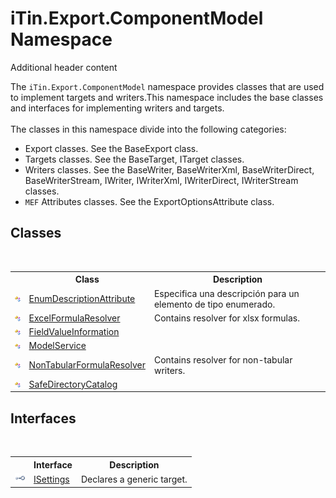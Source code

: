 # iTin.Export.ComponentModel Namespace
Additional header content 

The `iTin.Export.ComponentModel` namespace provides classes that are used to implement targets and writers.This namespace includes the base classes and interfaces for implementing writers and targets. <br /><br /> The classes in this namespace divide into the following categories:
&nbsp;<ul><li>Export classes. See the BaseExport class.</li><li>Targets classes. See the BaseTarget, ITarget classes.</li><li>Writers classes. See the BaseWriter, BaseWriterXml, BaseWriterDirect, BaseWriterStream, IWriter, IWriterXml, IWriterDirect, IWriterStream classes.</li><li>`MEF` Attributes classes. See the ExportOptionsAttribute class.</li></ul>

## Classes
&nbsp;<table><tr><th></th><th>Class</th><th>Description</th></tr><tr><td>![Public class](media/pubclass.gif "Public class")</td><td><a href="T_iTin_Export_ComponentModel_EnumDescriptionAttribute">EnumDescriptionAttribute</a></td><td>
Especifica una descripción para un elemento de tipo enumerado.</td></tr><tr><td>![Public class](media/pubclass.gif "Public class")</td><td><a href="T_iTin_Export_ComponentModel_ExcelFormulaResolver">ExcelFormulaResolver</a></td><td>
Contains resolver for xlsx formulas.</td></tr><tr><td>![Public class](media/pubclass.gif "Public class")</td><td><a href="T_iTin_Export_ComponentModel_FieldValueInformation">FieldValueInformation</a></td><td></td></tr><tr><td>![Public class](media/pubclass.gif "Public class")</td><td><a href="T_iTin_Export_ComponentModel_ModelService">ModelService</a></td><td></td></tr><tr><td>![Public class](media/pubclass.gif "Public class")</td><td><a href="T_iTin_Export_ComponentModel_NonTabularFormulaResolver">NonTabularFormulaResolver</a></td><td>
Contains resolver for non-tabular writers.</td></tr><tr><td>![Public class](media/pubclass.gif "Public class")</td><td><a href="T_iTin_Export_ComponentModel_SafeDirectoryCatalog">SafeDirectoryCatalog</a></td><td /></tr></table>

## Interfaces
&nbsp;<table><tr><th></th><th>Interface</th><th>Description</th></tr><tr><td>![Public interface](media/pubinterface.gif "Public interface")</td><td><a href="T_iTin_Export_ComponentModel_ISettings">ISettings</a></td><td>
Declares a generic target.</td></tr></table>&nbsp;
